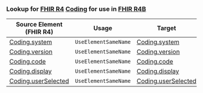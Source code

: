 ### Lookup for [FHIR R4](https://hl7.org/fhir/R4/) [Coding](https://hl7.org/fhir/R4/Coding.html) for use in [FHIR R4B](https://hl7.org/fhir/R4B/)

| Source Element (FHIR R4) | Usage | Target |
| -------------- | ----- | ------ |
| [Coding.system](https://hl7.org/fhir/R4/Coding.html#resource) | `UseElementSameName` | [Coding.system](https://hl7.org/fhir/R4B/Coding.html#resource) |
| [Coding.version](https://hl7.org/fhir/R4/Coding.html#resource) | `UseElementSameName` | [Coding.version](https://hl7.org/fhir/R4B/Coding.html#resource) |
| [Coding.code](https://hl7.org/fhir/R4/Coding.html#resource) | `UseElementSameName` | [Coding.code](https://hl7.org/fhir/R4B/Coding.html#resource) |
| [Coding.display](https://hl7.org/fhir/R4/Coding.html#resource) | `UseElementSameName` | [Coding.display](https://hl7.org/fhir/R4B/Coding.html#resource) |
| [Coding.userSelected](https://hl7.org/fhir/R4/Coding.html#resource) | `UseElementSameName` | [Coding.userSelected](https://hl7.org/fhir/R4B/Coding.html#resource) |
